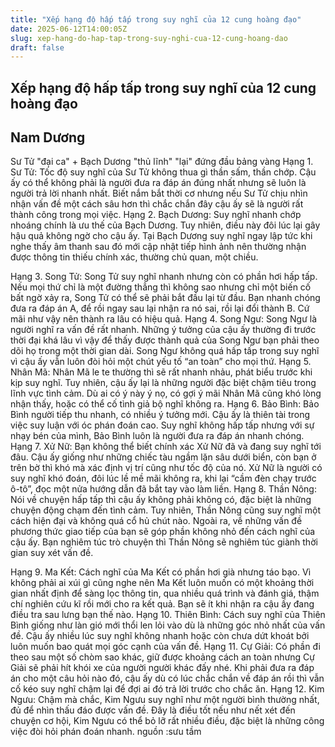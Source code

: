 ```yaml
---
title: "Xếp hạng độ hấp tấp trong suy nghĩ của 12 cung hoàng đạo"
date: 2025-06-12T14:00:05Z
slug: xep-hang-do-hap-tap-trong-suy-nghi-cua-12-cung-hoang-dao
draft: false
---
```


## Xếp hạng độ hấp tấp trong suy nghĩ của 12 cung hoàng đạo

## Nam Dương

Sư Tử "đại ca" + Bạch Dương "thủ lĩnh" "lại" đứng đầu bảng vàng 
Hạng 1. Sư Tử:
Tốc độ suy nghĩ của Sư Tử không thua gì thần sấm, thần chớp. Cậu ấy có thể không phải là người đưa ra đáp án đúng nhất nhưng sẽ luôn là người trả lời nhanh nhất. Biết nắm bắt thời cơ nhưng nếu Sư Tử chịu nhìn nhận vấn đề một cách sâu hơn thì chắc chắn đây cậu ấy sẽ là người rất thành công trong mọi việc.
Hạng 2. Bạch Dương:
Suy nghĩ nhanh chớp nhoáng chính là ưu thế của Bạch Dương. Tuy nhiên, điều này đôi lúc lại gây hậu quả không ngờ cho cậu ấy. Tại Bạch Dương suy nghĩ ngay lập tức khi nghe thấy âm thanh sau đó mới cập nhật tiếp hình ảnh nên thường nhận được thông tin thiếu chính xác, thường chủ quan, một chiều.

Hạng 3. Song Tử:
Song Tử suy nghĩ nhanh nhưng còn có phần hơi hấp tấp. Nếu mọi thứ chỉ là một đường thẳng thì không sao nhưng chỉ một biến cố bất ngờ xảy ra, Song Tử có thể sẽ phải bắt đầu lại từ đầu. Bạn nhanh chóng đưa ra đáp án A, để rồi ngay sau lại nhận ra nó sai, rồi lại đổi thành B. Cứ mãi như vậy nên thành ra lâu có hiệu quả.
Hạng 4. Song Ngư:
Song Ngư là người nghĩ ra vấn đề rất nhanh. Những ý tưởng của cậu ấy thường đi trước thời đại khá lâu vì vậy để thấy được thành quả của Song Ngư bạn phải theo dõi họ trong một thời gian dài. Song Ngư không quá hấp tấp trong suy nghĩ vì cậu ấy vẫn luôn đòi hỏi một chút yếu tố “an toàn” cho mọi thứ.
Hạng 5. Nhân Mã: 
Nhân Mã le te thường thì sẽ rất nhanh nhảu, phát biểu trước khi kịp suy nghĩ. Tuy nhiên, cậu ấy lại là những người đặc biệt chậm tiêu trong lĩnh vực tình cảm. Dù ai có ý này ý nọ, có gợi ý mãi Nhân Mã cũng khó lòng nhận thấy, hoặc có thể cố tình giả bộ nghĩ không ra.
Hạng 6. Bảo Bình: 
Bảo Bình người tiếp thu nhanh, có nhiều ý tưởng mới. Cậu ấy là thiên tài trong việc suy luận với óc phán đoán cao. Suy nghĩ không hấp tấp nhưng với sự nhạy bén của mình, Bảo Bình luôn là người đưa ra đáp án nhanh chóng.
Hạng 7. Xử Nữ: 
Bạn không thể biết chính xác Xử Nữ đã và đang suy nghĩ tới đâu. Cậu ấy giống như những chiếc tàu ngầm lặn sâu dưới biển, còn bạn ở trên bờ thì khó mà xác định vị trí cũng như tốc độ của nó. Xử Nữ là người có suy nghĩ khó đoán, đôi lúc lề mề mãi không ra, khi lại “cầm đèn chạy trước ô-tô”, đọc một nửa hướng dẫn đã bắt tay vào làm liền.
Hạng 8. Thần Nông: 
Nói về chuyện hấp tấp thì cậu ấy không phải không có, đặc biệt là những chuyện động chạm đến tình cảm. Tuy nhiên, Thần Nông cũng suy nghĩ một cách hiện đại và không quá cổ hủ chút nào. Ngoài ra, về những vấn đề phương thức giao tiếp của bạn sẽ góp phần không nhỏ đến cách nghĩ của cậu ấy. Bạn nghiêm túc trò chuyện thì Thần Nông sẽ nghiêm túc giành thời gian suy xét vấn đề.

Hạng 9. Ma Kết: 
Cách nghĩ của Ma Kết có phần hơi già nhưng táo bạo. Vì không phải ai xúi gì cũng nghe nên Ma Kết luôn muốn có một khoảng thời gian nhất định để sàng lọc thông tin, qua nhiều quá trình và đánh giá, thậm chí nghiên cứu kĩ rồi mới cho ra kết quả. Bạn sẽ ít khi nhận ra cậu ấy đang điều tra sau lưng bạn thế nào.
Hạng 10. Thiên Bình: 
Cách suy nghĩ của Thiên Bình giống như làn gió mới thổi len lỏi vào dù là những góc nhỏ nhất của vấn đề. Cậu ấy nhiều lúc suy nghĩ không nhanh hoặc còn chưa dứt khoát bởi luôn muốn bao quát mọi góc cạnh của vấn đề.
Hạng 11. Cự Giải: 
Có phần đi theo sau một số chòm sao khác, giữ được khoảng cách an toàn nhưng Cự Giải sẽ phải hít khói xe của người người khác đấy nhé. Khi phải đưa ra đáp án cho một câu hỏi nào đó, cậu ấy dù có lúc chắc chắn về đáp án rồi thì vẫn cố kéo suy nghĩ chậm lại để đợi ai đó trả lời trước cho chắc ăn.
Hạng 12. Kim Ngưu: 
Chậm mà chắc, Kim Ngưu suy nghĩ như một người bình thường nhất, đủ để nhìn thấu đáo được vấn đề. Đây là điều tốt nếu như nết xét đến chuyện cơ hội, Kim Ngưu có thể bỏ lỡ rất nhiều điều, đặc biệt là những công việc đòi hỏi phán đoán nhanh.
nguồn :sưu tầm